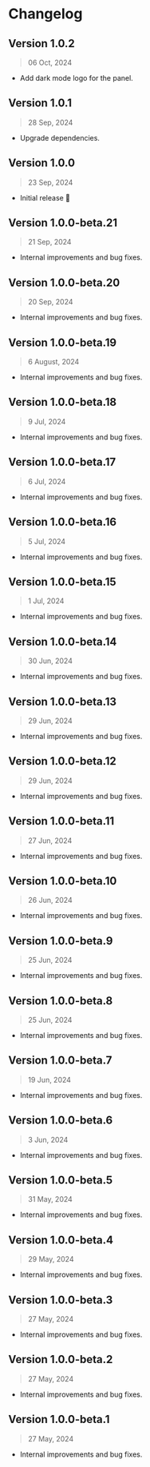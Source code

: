 # Changelog

## Version 1.0.2
> 06 Oct, 2024

- Add dark mode logo for the panel.

## Version 1.0.1
> 28 Sep, 2024

- Upgrade dependencies.

## Version 1.0.0
> 23 Sep, 2024

- Initial release 🎉

## Version 1.0.0-beta.21
> 21 Sep, 2024

- Internal improvements and bug fixes.

## Version 1.0.0-beta.20
> 20 Sep, 2024

- Internal improvements and bug fixes.

## Version 1.0.0-beta.19
> 6 August, 2024

- Internal improvements and bug fixes.

## Version 1.0.0-beta.18
> 9 Jul, 2024

- Internal improvements and bug fixes.

## Version 1.0.0-beta.17
> 6 Jul, 2024

- Internal improvements and bug fixes.

## Version 1.0.0-beta.16
> 5 Jul, 2024

- Internal improvements and bug fixes.

## Version 1.0.0-beta.15
> 1 Jul, 2024

- Internal improvements and bug fixes.

## Version 1.0.0-beta.14
> 30 Jun, 2024

- Internal improvements and bug fixes.

## Version 1.0.0-beta.13
> 29 Jun, 2024

- Internal improvements and bug fixes.

## Version 1.0.0-beta.12
> 29 Jun, 2024

- Internal improvements and bug fixes.

## Version 1.0.0-beta.11
> 27 Jun, 2024

- Internal improvements and bug fixes.

## Version 1.0.0-beta.10
> 26 Jun, 2024

- Internal improvements and bug fixes.

## Version 1.0.0-beta.9
> 25 Jun, 2024

- Internal improvements and bug fixes.

## Version 1.0.0-beta.8
> 25 Jun, 2024

- Internal improvements and bug fixes.

## Version 1.0.0-beta.7
> 19 Jun, 2024

- Internal improvements and bug fixes.

## Version 1.0.0-beta.6
> 3 Jun, 2024

- Internal improvements and bug fixes.

## Version 1.0.0-beta.5
> 31 May, 2024

- Internal improvements and bug fixes.

## Version 1.0.0-beta.4
> 29 May, 2024

- Internal improvements and bug fixes.

## Version 1.0.0-beta.3
> 27 May, 2024

- Internal improvements and bug fixes.

## Version 1.0.0-beta.2
> 27 May, 2024

- Internal improvements and bug fixes.

## Version 1.0.0-beta.1
> 27 May, 2024

- Internal improvements and bug fixes.
